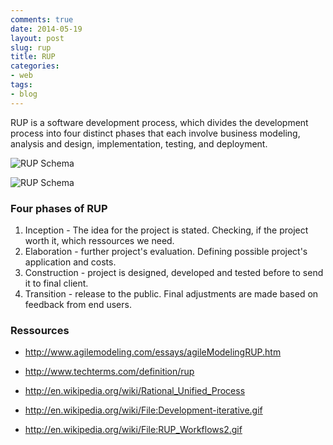 ```yaml
---
comments: true
date: 2014-05-19
layout: post
slug: rup
title: RUP
categories:
- web
tags:
- blog
---
```


RUP is a software development process, which divides the development process into four distinct phases that each involve business modeling, analysis and design, implementation, testing, and deployment. 


![RUP Schema](/http://upload.wikimedia.org/wikipedia/en/2/2e/RUP_Workflows2.gif)

![RUP Schema](/http://upload.wikimedia.org/wikipedia/commons/0/05/Development-iterative.gif)

 
### Four phases of RUP


1. Inception - The idea for the project is stated. Checking, if the project worth it, which ressources we need.
2. Elaboration - further project's evaluation. Defining possible project's application and costs.
3. Construction - project is designed, developed and tested before to send it to final client.
4. Transition - release to the public. Final adjustments are made based on feedback from end users.


### Ressources

- http://www.agilemodeling.com/essays/agileModelingRUP.htm
- http://www.techterms.com/definition/rup
- http://en.wikipedia.org/wiki/Rational_Unified_Process

- http://en.wikipedia.org/wiki/File:Development-iterative.gif

- http://en.wikipedia.org/wiki/File:RUP_Workflows2.gif

